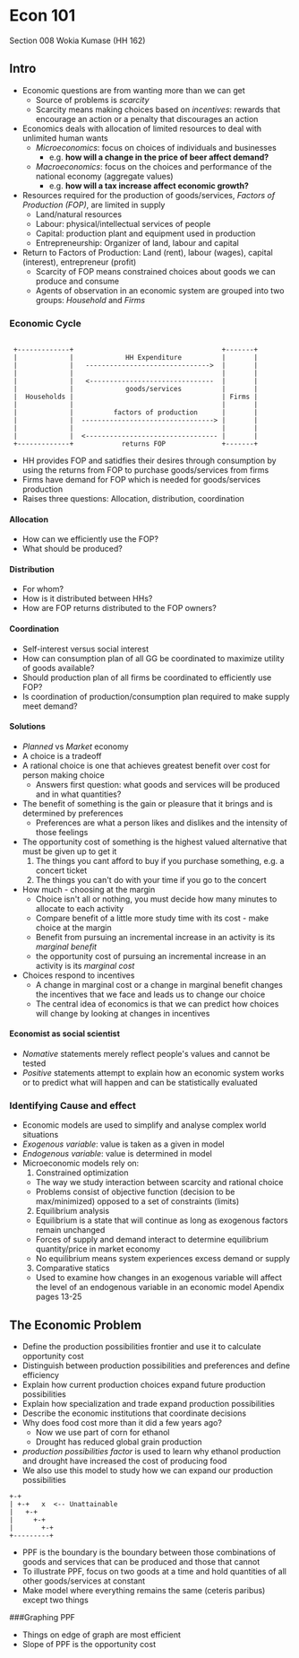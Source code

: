 # Econ 101
Section 008 Wokia Kumase (HH 162)

## Intro
- Economic questions are from wanting more than we can get
  - Source of problems is *scarcity*
  - Scarcity means making choices based on *incentives*: rewards that encourage an action or a penalty that discourages an action
- Economics deals with allocation of limited resources to deal with unlimited human wants
  - *Microeconomics*: focus on choices of individuals and businesses
    - e.g. **how will a change in the price of beer affect demand?**
  - *Macroeconomics*: focus on the choices and performance of the national economy (aggregate values)
    - e.g. **how will a tax increase affect economic growth?**
- Resources required for the production of goods/services, *Factors of Production (FOP)*, are limited in supply
  - Land/natural resources
  - Labour: physical/intellectual services of people
  - Capital: production plant and equipment used in production
  - Entrepreneurship: Organizer of land, labour and capital
- Return to Factors of Production: Land (rent), labour (wages), capital (interest), entrepreneur (profit)
  - Scarcity of FOP means constrained choices about goods we can produce and consume
  - Agents of observation in an economic system are grouped into two groups: *Household* and *Firms*

### Economic Cycle
```

 +-------------+                                     +-------+
 |             |             HH Expenditure          |       |
 |             |   ------------------------------->  |       |
 |             |                                     |       |
 |             |   <-------------------------------  |       |
 |             |             goods/services          |       |
 |  Households |                                     | Firms |
 |             |                                     |       |
 |             |          factors of production      |       |
 |             |  ---------------------------------> |       |
 |             |                                     |       |
 |             |  <--------------------------------- |       |
 +-------------+            returns FOP              +-------+

```
- HH provides FOP and satidfies their desires through consumption by using the returns from FOP to purchase goods/services from firms
- Firms have demand for FOP which is needed for goods/services production
- Raises three questions: Allocation, distribution, coordination
#### Allocation
- How can we efficiently use the FOP?
- What should be produced?
#### Distribution
- For whom?
- How is it distributed between HHs?
- How are FOP returns distributed to the FOP owners?
#### Coordination
- Self-interest versus social interest
- How can consumption plan of all GG be coordinated to maximize utility of goods available?
- Should production plan of all firms be coordinated to efficiently use FOP?
- Is coordination of production/consumption plan required to make supply meet demand?
#### Solutions
- *Planned* vs *Market* economy
- A choice is a tradeoff
- A rational choice is one that achieves greatest benefit over cost for person making choice
  - Answers first question: what goods and services will be produced and in what quantities?
- The benefit of something is the gain or pleasure that it brings and is determined by preferences
  - Preferences are what a person likes and dislikes and the intensity of those feelings
- The opportunity cost of something is the highest valued alternative that must be given up to get it
  1. The things you cant afford to buy if you purchase something, e.g. a concert ticket
  2. The things you can't do with your time if you go to the concert
- How much - choosing at the margin
  - Choice isn't all or nothing, you must decide how many minutes to allocate to each activity
  - Compare benefit of a little more study time with its cost - make choice at the margin
  - Benefit from pursuing an incremental increase in an activity is its *marginal benefit*
  - the opportunity cost of pursuing an incremental increase in an activity is its *marginal cost*
- Choices respond to incentives
  - A change in marginal cost or a change in marginal benefit changes the incentives that we face and leads us to change our choice
  - The central idea of economics is that we can predict how choices will change by looking at changes in incentives
#### Economist as social scientist
- *Nomative* statements merely reflect people's values and cannot be tested
- *Positive* statements attempt to explain how an economic system works or to predict what will happen and can be statistically evaluated
### Identifying Cause and effect
- Economic models are used to simplify and analyse complex world situations
- *Exogenous variable*: value is taken as a given in model
- *Endogenous variable*: value is determined in model
- Microeconomic models rely on:
  1. Constrained optimization
    - The way we study interaction between scarcity and rational choice
    - Problems consist of objective function (decision to be max/minimized) opposed to a set of constraints (limits)
  2. Equilibrium analysis
    - Equilibrium is a state that will continue as long as exogenous factors remain unchanged
    - Forces of supply and demand interact to determine equilibrium quantity/price in market economy
    - No equilibrium means system experiences excess demand or supply
  3. Comparative statics
    - Used to examine how changes in an exogenous variable will affect the level of an endogenous variable in an economic model
Apendix pages 13-25

## The Economic Problem
- Define the production possibilities frontier and use it to calculate opportunity cost
- Distinguish between production possibilities and preferences and define efficiency
- Explain how current production choices expand future production possibilities
- Explain how specialization and trade expand production possibilities
- Describe the economic institutions that coordinate decisions
- Why does food cost more than it did a few years ago?
  - Now we use part of corn for ethanol
  - Drought has reduced global grain production
- *production possibilities factor* is used to learn why ethanol production and drought have increased the cost of producing food
- We also use this model to study how we can expand our production possibilities
```
+-+
| +-+   x  <-- Unattainable
|   +-+
|     +-+
|       +-+
+---------+
```
- PPF is the boundary is the boundary between those combinations of goods and services that can be produced and those that cannot
- To illustrate PPF, focus on two goods at a time and hold quantities of all other goods/services at constant
- Make model where everything remains the same (ceteris paribus) except two things

###Graphing PPF
- Things on edge of graph are most efficient
- Slope of PPF is the opportunity cost
